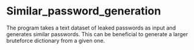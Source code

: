 # Similar_password_generation
The program takes a text dataset of leaked passwords as input and generates similar passwords.
This can be beneficial to generate a larger bruteforce dictionary from a given one.
